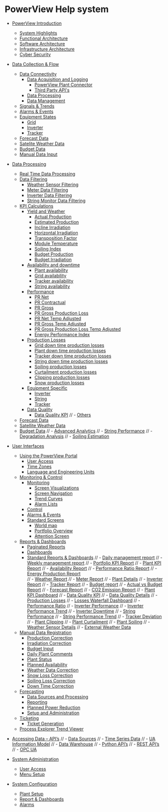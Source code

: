 # PowerView Help system

[](README.md)

- [PowerView Introduction](intro/README.md)
  - [System Highlights](intro/system_highlights.md)
  - [Functional Architecture](intro/functional_architecture.md)
  - [Software Architecture](intro/software_architecture.md)
  - [Infrastructure Architecture](intro/infrastructure_architecture.md)
  - [Cyber Security](intro/cyber_security.md)
- [Data Collection & Flow](data_collection/README.md)
  - [Data Connectivity](data_collection/connectivity/README.md)
    - [Data Acquisition and Logging](data_collection/connectivity/logging/README.md)
      - [PowerView Plant Connector](data_collection/connectivity/logging/plant_connector.md)
      - [Third Party API's](data_collection/connectivity/logging/third_party_APIs.md)
    - [Data Processing](data_collection/connectivity/processing.md)
    - [Data Management](data_collection/connectivity/management.md)
  - [Signals & Trends](data_collection/signals_trends.md)
  - [Alarms & Events](data_collection/alarms_and_events.md)
  - [Equipment States](data_collection/equipment_states/README.md)
    - [Grid](data_collection/equipment_states/grid.md)
    - [Inverter](data_collection/equipment_states/inverter.md)
    - [Tracker](data_collection/equipment_states/tracker.md)
  - [Forecast Data](data_collection/forecast_data.md)
  - [Satelite Weather Data](data_collection/satellite_weather_data.md)
  - [Budget Data](data_collection/budget_data.md)
  - [Manual Data Input](data_collection/manual_data_input.md)
- [Data Processing](Data%20Processing/Data%20Processing.md)
  - [Real Time Data Processing](Data%20Processing/Real%20Time%20Data%20Processing/Real%20Time%20Data%20Processing.md)
  - [Data Filtering](Data%20Processing/Data%20Filtering/Data%20Filtering.md)
    - [Weather Sensor Filtering](Data%20Processing/Data%20Filtering/Weather%20Sensor%20Filtering/Weather%20Sensor%20Filtering.md)
    - [Meter Data Filtering](Data%20Processing/Data%20Filtering/Meter%20Data%20Filtering/Meter%20Data%20Filtering.md)
    - [Inverter Data Filtering](Data%20Processing/Data%20Filtering/Inverter%20Data%20Filtering/Inverter%20Data%20Filtering.md)
    - [String Monitor Data Filtering](Data%20Processing/Data%20Filtering/String%20Monitor%20Data%20Filtering/String%20Monitor%20Data%20Filtering.md)
  - [KPI Calculations](Data%20Processing/KPI%20Calculations/KPI%20Calculations.md)
    - [Yield and Weather](Data%20Processing/KPI%20Calculations/Yield%20and%20Weather/Yield%20and%20Weather.md)
      - [Actual Production](Data%20Processing/KPI%20Calculations/Yield%20and%20Weather/Actual%20Production/Actual%20Production.md)
      - [Estimated Production](Data%20Processing/KPI%20Calculations/Yield%20and%20Weather/Estimated%20Production/Estimated%20Production.md)
      - [Incline Irradiation](Data%20Processing/KPI%20Calculations/Yield%20and%20Weather/Incline%20Irradiation/Incline%20Irradiation.md)
      - [Horizontal Irradiation](Data%20Processing/KPI%20Calculations/Yield%20and%20Weather/Horizontal%20Irradiation/Horizontal%20Irradiation.md)
      - [Transposition Factor](Data%20Processing/KPI%20Calculations/Yield%20and%20Weather/Transposition%20Factor/Transposition%20Factor.md)
      - [Module Temperature](Data%20Processing/KPI%20Calculations/Yield%20and%20Weather/Module%20Temperature/Module%20Temperature.md)
      - [Soiling Index](Data%20Processing/KPI%20Calculations/Yield%20and%20Weather/Soiling%20Index/Soiling%20Index.md)
      - [Budget Production](Data%20Processing/KPI%20Calculations/Yield%20and%20Weather/Budget%20Production/Budget%20Production.md)
      - [Budget Irradiation](Data%20Processing/KPI%20Calculations/Yield%20and%20Weather/Budget%20Irradiation/Budget%20Irradiation.md)
    - [Availability and downtime](Data%20Processing/KPI%20Calculations/Availability%20and%20downtime/Availability%20and%20downtime.md)
      - [Plant availability](Data%20Processing/KPI%20Calculations/Availability%20and%20downtime/Plant%20availability/Plant%20availability.md)
      - [Grid availability](Data%20Processing/KPI%20Calculations/Availability%20and%20downtime/Grid%20availability/Grid%20availability.md)
      - [Tracker availability](Data%20Processing/KPI%20Calculations/Availability%20and%20downtime/Tracker%20availability/Tracker%20availability.md)
      - [String availability](Data%20Processing/KPI%20Calculations/Availability%20and%20downtime/String%20availability/String%20availability.md)
    - [Performance](Data%20Processing/KPI%20Calculations/Performance/Performance.md)
      - [PR Net](Data%20Processing/KPI%20Calculations/Performance/PR%20Net/PR%20Net.md)
      - [PR Contractual](Data%20Processing/KPI%20Calculations/Performance/PR%20Contractual/PR%20Contractual.md)
      - [PR Gross](Data%20Processing/KPI%20Calculations/Performance/PR%20Gross/PR%20Gross.md)
      - [PR Gross Production Loss](Data%20Processing/KPI%20Calculations/Performance/PR%20Gross%20Production%20Loss/PR%20Gross%20Production%20Loss.md)
      - [PR Net Temp Adjusted](Data%20Processing/KPI%20Calculations/Performance/PR%20Net%20Temp%20Adjusted/PR%20Net%20Temp%20Adjusted.md)
      - [PR Gross Temp Adjusted](Data%20Processing/KPI%20Calculations/Performance/PR%20Gross%20Temp%20Adjusted/PR%20Gross%20Temp%20Adjusted.md)
      - [PR Gross Production Loss Temp Adjusted](Data%20Processing/KPI%20Calculations/Performance/PR%20Gross%20Production%20Loss%20Temp%20Adjusted/PR%20Gross%20Production%20Loss%20Temp%20Adjusted.md)
      - [Energy Performance Index](Data%20Processing/KPI%20Calculations/Performance/Energy%20Performance%20Index/Energy%20Performance%20Index.md)
    - [Production Losses](Data%20Processing/KPI%20Calculations/Production%20Losses/Production%20Losses.md)
      - [Grid down time production losses](Data%20Processing/KPI%20Calculations/Production%20Losses/Grid%20down%20time%20production%20losses/Grid%20down%20time%20production%20losses.md)
      - [Plant down time production losses](Data%20Processing/KPI%20Calculations/Production%20Losses/Plant%20down%20time%20production%20losses/Plant%20down%20time%20production%20losses.md)
      - [Tracker down time production losses](Data%20Processing/KPI%20Calculations/Production%20Losses/Tracker%20down%20time%20production%20losses/Tracker%20down%20time%20production%20losses.md)
      - [String down time production losses](Data%20Processing/KPI%20Calculations/Production%20Losses/String%20down%20time%20production%20losses/String%20down%20time%20production%20losses.md)
      - [Soiling production losses](Data%20Processing/KPI%20Calculations/Production%20Losses/Soiling%20production%20losses/Soiling%20production%20losses.md)
      - [Curtailment production losses](Data%20Processing/KPI%20Calculations/Production%20Losses/Curtailment%20production%20losses/Curtailment%20production%20losses.md)
      - [Clipping production losses](Data%20Processing/KPI%20Calculations/Production%20Losses/Clipping%20production%20losses/Clipping%20production%20losses.md)
      - [Snow production losses](Data%20Processing/KPI%20Calculations/Production%20Losses/Snow%20production%20losses/Snow%20production%20losses.md)
    - [Equipment Specific](Data%20Processing/KPI%20Calculations/Equipment%20Specific/Equipment%20Specific.md)
      - [Inverter](Data%20Processing/KPI%20Calculations/Equipment%20Specific/Inverter/Inverter.md)
      - [String](Data%20Processing/KPI%20Calculations/Equipment%20Specific/String/String.md)
      - [Tracker](Data%20Processing/KPI%20Calculations/Equipment%20Specific/Tracker/Tracker.md)
    - [Data Quality](Data%20Processing/KPI%20Calculations/Data%20Quality/Data%20Quality.md)
      - [Data Quality KPI](Data%20Processing/KPI%20Calculations/Data%20Quality/Data%20Quality%20KPI/Data%20Quality%20KPI.md)
//    - [Others](Data%20Processing/KPI%20Calculations/Others/Others.md)
  - [Forecast Data](Data%20Processing/Forecast%20Data/Forecast%20Data.md)
  - [Satellite Weather Data](Data%20Processing/Satellite%20Weather%20Data/Satellite%20Weather%20Data.md)
  - [Budget Data](Data%20Processing/Budget%20Data/Budget%20Data.md)
//  - [Advanced Analytics](Data%20Processing/Advanced%20Analytics/Advanced%20Analytics.md)
//    - [String Performance](Data%20Processing/Advanced%20Analytics/String%20Performance/String%20Performance.md)
//    - [Degradation Analysis](Data%20Processing/Advanced%20Analytics/Degradation%20Analysis/Degradation%20Analysis.md)
//    - [Soiling Estimation](Data%20Processing/Advanced%20Analytics/Soiling%20Estimation/Soiling%20Estimation.md)

- [User Interfaces](User%20Interfaces/User%20Interfaces.md)
  - [Using the PowerView Portal](User%20Interfaces/Using%20the%20PowerView%20Portal/Using%20the%20PowerView%20Portal.md)
    - [User Access](User%20Interfaces/Using%20the%20PowerView%20Portal/User%20Access/User%20Access.md)
    - [Time Zones](User%20Interfaces/Using%20the%20PowerView%20Portal/Time%20Zones/Time%20Zones.md)
    - [Language and Engineering Units](User%20Interfaces/Using%20the%20PowerView%20Portal/Language%20and%20Engineering%20Units/Language%20and%20Engineering%20Units.md)
  - [Monitoring & Control](User%20Interfaces/Monitoring%20&%20Control/Monitoring%20&%20Control.md)
    - [Monitoring](User%20Interfaces/Monitoring%20&%20Control/Monitoring/Monitoring.md)
      - [Screen Visualizations](User%20Interfaces/Monitoring%20&%20Control/Monitoring/Screen%20Visualizations/Screen%20Visualizations.md)
      - [Screen Navigation](User%20Interfaces/Monitoring%20&%20Control/Monitoring/Screen%20Navigation/Screen%20Navigation.md)
      - [Trend Curves](User%20Interfaces/Monitoring%20&%20Control/Monitoring/Trend%20Curves/Trend%20Curves.md)
      - [Alarm Lists](User%20Interfaces/Monitoring%20&%20Control/Monitoring/Alarm%20Lists/Alarm%20Lists.md)
    - [Control](User%20Interfaces/Monitoring%20&%20Control/Control/Control.md)
    - [Alarms & Events](User%20Interfaces/Monitoring%20&%20Control/Alarms%20&%20Events/Alarms%20&%20Events.md)
    - [Standard Screens](User%20Interfaces/Monitoring%20&%20Control/Standard%20Screens/Standard%20Screens.md)
      - [World map](User%20Interfaces/Monitoring%20&%20Control/Standard%20Screens/World%20map/World%20map.md)
      - [Portfolio Overview](User%20Interfaces/Monitoring%20&%20Control/Standard%20Screens/Portfolio%20Overview/Portfolio%20Overview.md)
      - [Attention Screen](User%20Interfaces/Monitoring%20&%20Control/Standard%20Screens/Attention%20Screen/Attention%20Screen.md)
  - [Reports & Dashboards](User%20Interfaces/Reports%20&%20Dashboards/Reports%20&%20Dashboards.md)
    - [Paginated Reports](User%20Interfaces/Reports%20&%20Dashboards/Paginated%20Reports/Paginated%20Reports.md)
    - [Dashboards](User%20Interfaces/Reports%20&%20Dashboards/Dashboards/Dashboards.md)
    - [Standard Reports & Dashboards](User%20Interfaces/Reports%20&%20Dashboards/Standard%20Reports%20&%20Dashboards/Standard%20Reports%20&%20Dashboards.md)
//      - [Daily management report](User%20Interfaces/Reports%20&%20Dashboards/Standard%20Reports%20&%20Dashboards/Daily%20management%20report/Daily%20management%20report.md)
//      - [Weekly management report](User%20Interfaces/Reports%20&%20Dashboards/Standard%20Reports%20&%20Dashboards/Weekly%20management%20report/Weekly%20management%20report.md)
//      - [Portfolio KPI Report](User%20Interfaces/Reports%20&%20Dashboards/Standard%20Reports%20&%20Dashboards/Portfolio%20KPI%20Report/Portfolio%20KPI%20Report.md)
//      - [Plant KPI Report](User%20Interfaces/Reports%20&%20Dashboards/Standard%20Reports%20&%20Dashboards/Plant%20KPI%20Report/Plant%20KPI%20Report.md)
//      - [Availability Report](User%20Interfaces/Reports%20&%20Dashboards/Standard%20Reports%20&%20Dashboards/Availability%20Report/Availability%20Report.md)
//      - [Performance Ratio Report](User%20Interfaces/Reports%20&%20Dashboards/Standard%20Reports%20&%20Dashboards/Performance%20Ratio%20Report/Performance%20Ratio%20Report.md)
//      - [Energy Production Report](User%20Interfaces/Reports%20&%20Dashboards/Standard%20Reports%20&%20Dashboards/Energy%20Production%20Report/Energy%20Production%20Report.md)\
//      - [Weather Report](User%20Interfaces/Reports%20&%20Dashboards/Standard%20Reports%20&%20Dashboards/Weather%20Report/Weather%20Report.md)
//      - [Meter Report](User%20Interfaces/Reports%20&%20Dashboards/Standard%20Reports%20&%20Dashboards/Meter%20Report/Meter%20Report%20.md)
//      - [Plant Details](User%20Interfaces/Reports%20&%20Dashboards/Standard%20Reports%20&%20Dashboards/Plant%20Details/Plant%20Details.md)
//      - [Inverter Report](User%20Interfaces/Reports%20&%20Dashboards/Standard%20Reports%20&%20Dashboards/Inverter%20Report/Inverter%20Report.md)
//      - [Tracker Report](User%20Interfaces/Reports%20&%20Dashboards/Standard%20Reports%20&%20Dashboards/Tracker%20Report/Tracker%20Report.md)
//      - [Budget report](User%20Interfaces/Reports%20&%20Dashboards/Standard%20Reports%20&%20Dashboards/Budget%20report/Budget%20report.md)
//      - [Actual vs Budget Report](User%20Interfaces/Reports%20&%20Dashboards/Standard%20Reports%20&%20Dashboards/Actual%20vs%20Budget%20Report/Actual%20vs%20Budget%20Report.md)
//      - [Forecast Report](User%20Interfaces/Reports%20&%20Dashboards/Standard%20Reports%20&%20Dashboards/Forecast%20Report/Forecast%20Report.md)
//      - [CO2 Emission Report](User%20Interfaces/Reports%20&%20Dashboards/Standard%20Reports%20&%20Dashboards/CO2%20Emission%20Report/CO2%20Emission%20Report.md)
//      - [Plant KPI Dashboard](User%20Interfaces/Reports%20&%20Dashboards/Standard%20Reports%20&%20Dashboards/Plant%20KPI%20Dashboard/Plant%20KPI%20Dashboard.md)
//      - [Data Quality KPI](User%20Interfaces/Reports%20&%20Dashboards/Standard%20Reports%20&%20Dashboards/Data%20Quality%20KPI/Data%20Quality%20KPI.md)
//      - [Data Quality Details](User%20Interfaces/Reports%20&%20Dashboards/Standard%20Reports%20&%20Dashboards/Data%20Quality%20Details/Data%20Quality%20Details.md)
//      - [Production Losses](User%20Interfaces/Reports%20&%20Dashboards/Standard%20Reports%20&%20Dashboards/Production%20Losses/Production%20Losses.md)
//      - [Losses Waterfall Dashboard](User%20Interfaces/Reports%20&%20Dashboards/Standard%20Reports%20&%20Dashboards/Losses%20Waterfall%20Dashboard/Losses%20Waterfall%20Dashboard.md)
//      - [Performance Ratio](User%20Interfaces/Reports%20&%20Dashboards/Standard%20Reports%20&%20Dashboards/Performance%20Ratio/Performance%20Ratio.md)
//      - [Inverter Performance](User%20Interfaces/Reports%20&%20Dashboards/Standard%20Reports%20&%20Dashboards/Inverter%20Performance/Inverter%20Performance.md)
//      - [Inverter Performance Trend](User%20Interfaces/Reports%20&%20Dashboards/Standard%20Reports%20&%20Dashboards/Inverter%20Performance%20Trend/Inverter%20Performance%20Trend.md)
//      - [Inverter Downtime](User%20Interfaces/Reports%20&%20Dashboards/Standard%20Reports%20&%20Dashboards/Inverter%20Downtime/Inverter%20Downtime.md)
//      - [String Performance](User%20Interfaces/Reports%20&%20Dashboards/Standard%20Reports%20&%20Dashboards/String%20Performance/String%20Performance.md)
//      - [String Performance Trend](User%20Interfaces/Reports%20&%20Dashboards/Standard%20Reports%20&%20Dashboards/String%20Performance/String%20Performance.md)
//      - [Tracker Deviation](User%20Interfaces/Reports%20&%20Dashboards/Standard%20Reports%20&%20Dashboards/Tracker%20Deviation/Tracker%20Deviation.md)
//      - [Plant Clipping](User%20Interfaces/Reports%20&%20Dashboards/Standard%20Reports%20&%20Dashboards/Plant%20Clipping/Plant%20Clipping.md)
//      - [Plant Curtailment](User%20Interfaces/Reports%20&%20Dashboards/Standard%20Reports%20&%20Dashboards/Plant%20Curtailment/Plant%20Curtailment.md)
//      - [Plant Soiling](User%20Interfaces/Reports%20&%20Dashboards/Standard%20Reports%20&%20Dashboards/Plant%20Soiling/Plant%20Soiling.md)
//      - [Weather Sensor Details](User%20Interfaces/Reports%20&%20Dashboards/Standard%20Reports%20&%20Dashboards/Weather%20Sensor%20Details/Weather%20Sensor%20Details.md)
//      - [External Weather Data](User%20Interfaces/Reports%20&%20Dashboards/Standard%20Reports%20&%20Dashboards/External%20Weather%20Data/External%20Weather%20Data.md)
  - [Manual Data Registration](User%20Interfaces/Manual%20Data%20Registration/Manual%20Data%20Registration.md)
    - [Production Correction](User%20Interfaces/Manual%20Data%20Registration/Production%20Correction/Production%20Correction.md)
    - [Irradiation Correction](User%20Interfaces/Manual%20Data%20Registration/Irradiation%20Correction/Irradiation%20Correction.md)
    - [Budget Input](User%20Interfaces/Manual%20Data%20Registration/Budget%20Input/Budget%20Input.md)
    - [Daily Plant Comments](User%20Interfaces/Manual%20Data%20Registration/Daily%20Plant%20Comments/Daily%20Plant%20Comments.md)
    - [Plant Status](User%20Interfaces/Manual%20Data%20Registration/Plant%20Status/Plant%20Status.md)
    - [Planned Availability](User%20Interfaces/Manual%20Data%20Registration/Planned%20Availability/Planned%20Availability.md)
    - [Weather Data Correction](User%20Interfaces/Manual%20Data%20Registration/Weather%20Data%20Correction/Weather%20Data%20Correction.md)
    - [Snow Loss Correction](User%20Interfaces/Manual%20Data%20Registration/Snow%20Loss%20Correction/Snow%20Loss%20Correction.md)
    - [Soiling Loss Correction](User%20Interfaces/Manual%20Data%20Registration/Soiling%20Loss%20Correction/Soiling%20Loss%20Correction.md)
    - [Down Time Correction](User%20Interfaces/Manual%20Data%20Registration/Down%20Time%20Correction/Down%20Time%20Correction.md)
  - [Forecasting](User%20Interfaces/Forecasting/Forecasting.md)
    - [Data Sources and Processing](User%20Interfaces/Forecasting/Data%20Sources%20and%20Processing/Data%20Sources%20and%20Processing.md)
    - [Reporting](User%20Interfaces/Forecasting/Reporting/Reporting.md)
    - [Planned Power Reduction](User%20Interfaces/Forecasting/Planned%20Power%20Reduction/Planned%20Power%20Reduction.md)
    - [Setup and Administration](User%20Interfaces/Forecasting/Setup%20and%20Administration/Setup%20and%20Administration.md)
  - [Ticketing](User%20Interfaces/Ticketing/Ticketing.md)
    - [Ticket Generation](User%20Interfaces/Ticketing/Ticket%20Generation/Ticket%20Generation.md)
  - [Process Explorer Trend Viewer](User%20Interfaces/Process%20Explorer%20Trend%20Viewer/Process%20Explorer%20Trend%20Viewer.md)

- [Accessing Data – API’s](Accessing%20Data%20–%20API’s/Accessing%20Data%20–%20API’s.md)
//  - [Data Sources](Accessing%20Data%20–%20API’s/Data%20Sources/Data%20Sources.md)
//    - [Time Series Data](Accessing%20Data%20–%20API’s/Data%20Sources/Time%20Series%20Data/Time%20Series%20Data.md)
//    - [UA Information Model](Accessing%20Data%20–%20API’s/Data%20Sources/UA%20Information%20Model/UA%20Information%20Model.md)
//    - [Data Warehouse](Accessing%20Data%20–%20API’s/Data%20Sources/Data%20Warehouse/Data%20Warehouse.md)
//  - [Python API’s](Accessing%20Data%20–%20API’s/Python%20API’s/Python%20API’s.md)
//  - [REST API’s](Accessing%20Data%20–%20API’s/REST%20API’s/REST%20API’s.md)
//  - [OPC UA](Accessing%20Data%20–%20API’s/OPC%20UA/OPC%20UA.md)

- [System Administration](System%20Administration/System%20Administration.md)
  - [User Access](System%20Administration/User%20Access/User%20Access.md)
  - [Menu Setup](System%20Administration/Menu%20Setup/Menu%20Setup.md)

- [System Configuration](System%20Configuration/System%20Configuration.md)
  - [Plant Setup](System%20Configuration/Plant%20Setup/Plant%20Setup.md)
  - [Report & Dashboards](System%20Configuration/Report%20&%20Dashboards/Report%20&%20Dashboards.md)
  - [Alarms](System%20Configuration/Alarms/Alarms.md)
